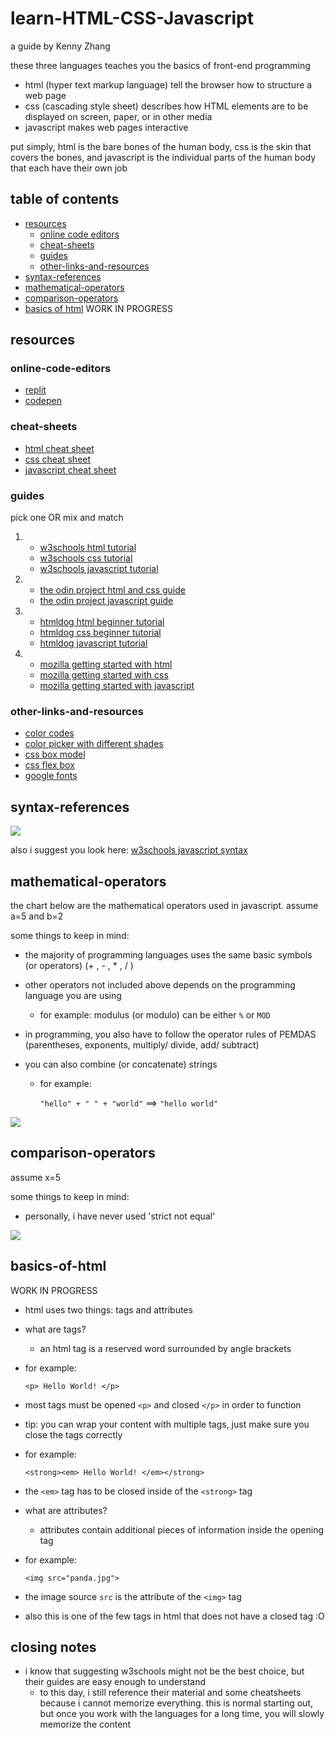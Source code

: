 # learn-HTML-CSS-Javascript
a guide by Kenny Zhang

these three languages teaches you the basics of front-end programming
- html (hyper text markup language) tell the browser how to structure a web page
- css (cascading style sheet) describes how HTML elements are to be displayed on screen, paper, or in other media
- javascript makes web pages interactive

put simply, html is the bare bones of the human body, css is the skin that covers the bones, and javascript is the individual parts of the human body that each have their own job

## table of contents

- [resources](#resources)
  - [online code editors](#online-code-editors)
  - [cheat-sheets](#cheat-sheets)
  - [guides](#guides)
  - [other-links-and-resources](#other-links-and-resources)
- [syntax-references](#syntax-references)
- [mathematical-operators](#mathematical-operators)
- [comparison-operators](#comparison-operators)
- [basics of html](#basics-of-html) WORK IN PROGRESS


## resources

### online-code-editors
- [replit](https://repl.it/)
- [codepen](https://codepen.io/)

### cheat-sheets
- [html cheat sheet](https://overapi.com/html)
- [css cheat sheet](https://overapi.com/css)
- [javascript cheat sheet](https://overapi.com/javascript)

### guides
pick one OR mix and match
1. - [w3schools html tutorial](https://www.w3schools.com/html/default.asp)
   - [w3schools css tutorial](https://www.w3schools.com/css/default.asp)
   - [w3schools javascript tutorial](https://www.w3schools.com/js/default.asp)
2. - [the odin project html and css guide](https://www.theodinproject.com/courses/html-and-css)
   - [the odin project javascript guide](https://www.theodinproject.com/courses/javascript)
3. - [htmldog html beginner tutorial](https://htmldog.com/guides/html/beginner/)
   - [htmldog css beginner tutorial](https://www.htmldog.com/guides/css/beginner/)
   - [htmldog javascript tutorial](https://htmldog.com/guides/javascript/)
4. - [mozilla getting started with html](https://developer.mozilla.org/en-US/docs/Learn/HTML/Introduction_to_HTML/Getting_started)
   - [mozilla getting started with css](https://developer.mozilla.org/en-US/docs/Learn/CSS/First_steps/Getting_started)
   - [mozilla getting started with javascript](https://developer.mozilla.org/en-US/docs/Learn/Getting_started_with_the_web/JavaScript_basics)

### other-links-and-resources
- [color codes](https://htmlcolorcodes.com/color-picker/)
- [color picker with different shades](https://www.w3schools.com/colors/colors_picker.asp)
- [css box model](https://css-tricks.com/the-css-box-model/)
- [css flex box](https://css-tricks.com/snippets/css/a-guide-to-flexbox/)
- [google fonts](https://fonts.google.com/)

## syntax-references
<img src="images/1.png">

also i suggest you look here: [w3schools javascript syntax](https://www.w3schools.com/js/js_syntax.asp)

##  mathematical-operators
the chart below are the mathematical operators used in javascript. assume a=5 and b=2

some things to keep in mind:
- the majority of programming languages uses the same basic symbols (or operators) (+ , - , * , / )

- other operators not included above depends on the programming language you are using
  - for example: modulus (or modulo) can be either `%` or `MOD`

- in programming, you also have to follow the operator rules of PEMDAS (parentheses, exponents, multiply/ divide, add/ subtract)

- you can also combine (or concatenate) strings
  - for example:

    `"hello" + " " + "world"` ==> `"hello world"` 

<img src="images/2.png">

## comparison-operators
assume x=5

some things to keep in mind:
- personally, i have never used 'strict not equal'

<img src="images/3.png">

## basics-of-html 
WORK IN PROGRESS
- html uses two things: tags and attributes

- what are tags?
  - an html tag is a reserved word surrounded by angle brackets
- for example:

  `<p> Hello World! </p>`

- most tags must be opened `<p>` and closed `</p>` in order to function
- tip: you can wrap your content with multiple tags, just make sure you close the tags correctly
- for example:

  `<strong><em> Hello World! </em></strong>`

- the `<em>` tag has to be closed inside of the `<strong>` tag

- what are attributes?
  - attributes contain additional pieces of information inside the opening tag
- for example:

  `<img src="panda.jpg">`

- the image source `src` is the attribute of the `<img>` tag
- also this is one of the few tags in html that does not have a closed tag :O

## closing notes
- i know that suggesting w3schools might not be the best choice, but their guides are easy enough to understand
  - to this day, i still reference their material and some cheatsheets because i cannot memorize everything. this is normal starting out, but once you work with the languages for a long time, you will slowly memorize the content
